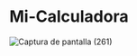 # Mi-Calculadora
![Captura de pantalla (261)](https://user-images.githubusercontent.com/72473318/99138123-a24eed80-25fc-11eb-8c10-bd14feac3467.png)
